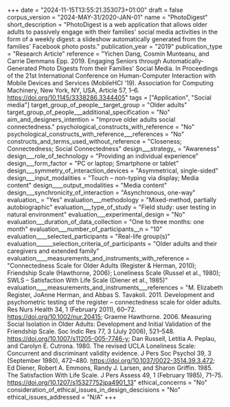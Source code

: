 +++
date = "2024-11-15T13:55:21.353073+01:00"
draft = false
corpus_version = "2024-MAY-31/2020-JAN-01"
name = "PhotoDigest"
short_description = "PhotoDigest is a web application that allows older adults to passively engage with their families' social media activities in the form of a weekly digest: a slideshow automatically generated from the families' Facebook photo posts."
publication_year = "2019"
publication_type = "Research Article"
reference = "Yichen Dang, Cosmin Munteanu, and Carrie Demmans Epp. 2019. Engaging Seniors through Automatically-Generated Photo Digests from their Families' Social Media. In Proceedings of the 21st International Conference on Human-Computer Interaction with Mobile Devices and Services (MobileHCI '19). Association for Computing Machinery, New York, NY, USA, Article 57, 1–6. https://doi.org/10.1145/3338286.3344405"
tags = ["Application", "Social media"]
target_group_of_people__target_group = "Older adults"
target_group_of_people___additional_specification = "No"
aim_and_designers_intention = "Improve older adults social connectedness."
psychological_constructs_with_reference = "No"
psychological_constructs_with_reference___references = "No"
constructs_and_terms_used_without_reference = "Closeness; Connectedness; Social Connectedness"
design___strategy_ = "Awareness"
design___role_of_technology = "Providing an individual experience"
design___form_factor = "PC or laptop; Smartphone or tablet"
design___symmetry_of_interaction_devices = "Asymmetrical, single-sided"
design___input_modalities = "Touch – non-typing via display; Media content"
design____output_modalities = "Media content"
design___synchronicity_of_interaction = "Asynchronous, one-way"
evaluation_ = "Yes"
evaluation___methodology = "Mixed-method, partially autobiographic"
evaluation___type_of_study = "Field study: user testing in natural environment"
evaluation___experimental_design = "No"
evaluation___duration_of_data_collection = "One to three months: one month"
evaluation___number_of_participants__n = "10"
evaluation____selected_participants = "Real-life group(s)"
evaluation______selection_criteria_of_participants = "Older adults and their caregivers and extended family"
evaluation____measurements_and_instruments_with_reference = "Connectedness Scale for Older Adults (Register & Herman, 2010); Friendship Scale (Hawthorne, 2006); Loneliness Scale (Russel et al., 1980); SWLS – Satisfaction With Life Scale (Diener et al., 1985)"
evaluation____measurements_and_instruments___references = "M. Elizabeth Register, JoAnne Herman, and Abbas S. Tavakoli. 2011. Development and psychometric testing of the register – connectedness scale for older adults. Res Nurs Health 34, 1 (February 2011), 60–72. https://doi.org/10.1002/nur.20415; Graeme Hawthorne. 2006. Measuring Social Isolation in Older Adults: Development and Initial Validation of the Friendship Scale. Soc Indic Res 77, 3 (July 2006), 521–548. https://doi.org/10.1007/s11205-005-7746-y; Dan Russell, Letitia A. Peplau, and Carolyn E. Cutrona. 1980. The revised UCLA Loneliness Scale: Concurrent and discriminant validity evidence. J Pers Soc Psychol 39, 3 (September 1980), 472–480. https://doi.org/10.1037/0022-3514.39.3.472; Ed Diener, Robert A. Emmons, Randy J. Larsen, and Sharon Griffin. 1985. The Satisfaction With Life Scale. J Pers Assess 49, 1 (February 1985), 71–75. https://doi.org/10.1207/s15327752jpa4901_13"
ethical_concerns = "No"
consideration_of_ethical_issues_in_design_descisions = "No"
ethical_issues_addressed = "N/A"
+++
